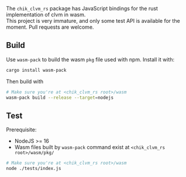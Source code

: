 The `chik_clvm_rs` package has JavaScript bindings for the rust implementation of clvm in wasm.  
This project is very immature, and only some test API is available for the moment. Pull requests are welcome.  

Build
-----

Use `wasm-pack` to build the wasm `pkg` file used with npm. Install it with:

```bash
cargo install wasm-pack
```

Then build with

```bash
# Make sure you're at <chik_clvm_rs root>/wasm
wasm-pack build --release --target=nodejs
```

Test
-----
Prerequisite:
- NodeJS >= 16
- Wasm files built by `wasm-pack` command exist at `<chik_clvm_rs root>/wasm/pkg/`

```bash
# Make sure you're at <chik_clvm_rs root>/wasm
node ./tests/index.js
```
